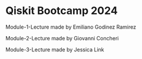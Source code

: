 # Qiskit Bootcamp 2024

Module-1-Lecture made by Emiliano Godinez Ramirez

Module-2-Lecture made by Giovanni Concheri

Module-3-Lecture made by Jessica Link